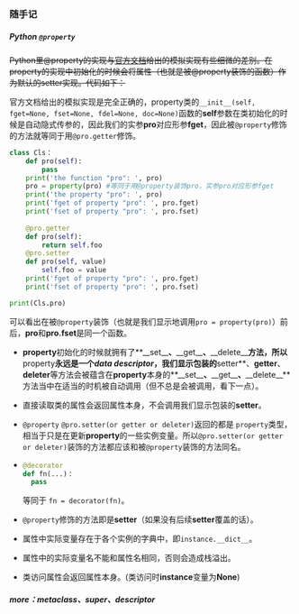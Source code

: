 ### 随手记

##### Python `@property`

~~Python里@property的实现与[官方文档](https://docs.python.org/3/howto/descriptor.html#properties)给出的模拟实现有些细微的差别。在property的实现中初始化的时候会将属性（也就是被@property装饰的函数）作为默认的setter实现。代码如下：~~

官方文档给出的模拟实现是完全正确的，property类的`__init__(self, fget=None, fset=None, fdel=None, doc=None)`函数的**self**参数在类初始化的时候是自动隐式传参的，因此我们的实参**pro**对应形参**fget**，因此被`@property`修饰的方法就等同于用`@pro.getter`修饰。

```python
class Cls：
	def pro(self):
        pass
    print('the function "pro": ', pro)
    pro = property(pro)	#等同于用@property装饰pro，实参pro对应形参fget
    print('the property "pro": ', pro)
    print('fget of property "pro": ', pro.fget)
    print('fset of property "pro": ', pro.fset)
    
    @pro.getter
    def pro(self):
        return self.foo
	@pro.setter
    def pro(self, value)
    	self.foo = value
    print('fget of property "pro": ', pro.fget)
    print('fset of property "pro": ', pro.fset)

print(Cls.pro)
```

可以看出在被`@property`装饰（也就是我们显示地调用`pro = property(pro)`）前后，**pro**和**pro.fset**是同一个函数。

- **property**初始化的时候就拥有了**\_\_set\_\_**、**\_\_get\_\_**、**\_\_delete\_\_**方法，所以**property**永远是一个*data descriptor*，我们显示包装的**setter**、**getter**、**deleter**等方法会被蕴含在**property**本身的**\_\_set\_\_**、**\_\_get\_\_**、**\_\_delete\_\_**方法当中在适当的时机被自动调用（但不总是会被调用，看下一点）。

- 直接读取类的属性会返回属性本身，不会调用我们显示包装的**setter**。

- `@property` `@pro.setter(or getter or deleter)`返回的都是 `property`类型，相当于只是在更新**property**的一些实例变量。所以`@pro.setter(or getter or deleter)`装饰的方法都应该和被`@property`装饰的方法同名。

- ```python
  @decorator 
  def fn(...)：
  	pass
  ```

   等同于 `fn = decorator(fn)`。

- `@property`修饰的方法即是**setter**（如果没有后续**setter**覆盖的话）。

- 属性中实际变量存在于各个实例的字典中，即`instance.__dict__`。

- 属性中的实际变量名不能和属性名相同，否则会造成栈溢出。

- 类访问属性会返回属性本身。(类访问时**instance**变量为**None**)

##### more：metaclass、super、descriptor

